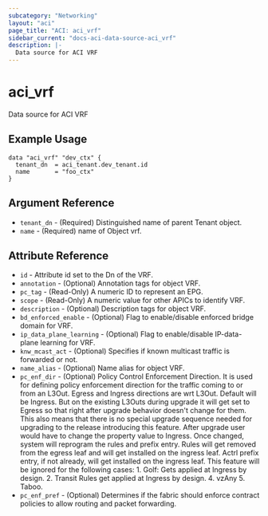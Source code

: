 ```yaml
---
subcategory: "Networking"
layout: "aci"
page_title: "ACI: aci_vrf"
sidebar_current: "docs-aci-data-source-aci_vrf"
description: |-
  Data source for ACI VRF
---
```


# aci_vrf

Data source for ACI VRF

## Example Usage

```hcl
data "aci_vrf" "dev_ctx" {
  tenant_dn  = aci_tenant.dev_tenant.id
  name       = "foo_ctx"
}
```

## Argument Reference

- `tenant_dn` - (Required) Distinguished name of parent Tenant object.
- `name` - (Required) name of Object vrf.

## Attribute Reference

- `id` - Attribute id set to the Dn of the VRF.
- `annotation` - (Optional) Annotation tags for object VRF.
- `pc_tag` - (Read-Only) A numeric ID to represent an EPG.
- `scope` - (Read-Only) A numeric value for other APICs to identify VRF.
- `description` - (Optional) Description tags for object VRF.
- `bd_enforced_enable` - (Optional) Flag to enable/disable enforced bridge domain for VRF.
- `ip_data_plane_learning` - (Optional) Flag to enable/disable IP-data-plane learning for VRF.
- `knw_mcast_act` - (Optional) Specifies if known multicast traffic is forwarded or not.
- `name_alias` - (Optional) Name alias for object VRF.
- `pc_enf_dir` - (Optional) Policy Control Enforcement Direction. It is used for defining policy enforcement direction for the traffic coming to or from an L3Out. Egress and Ingress directions are wrt L3Out. Default will be Ingress. But on the existing L3Outs during upgrade it will get set to Egress so that right after upgrade behavior doesn't change for them. This also means that there is no special upgrade sequence needed for upgrading to the release introducing this feature. After upgrade user would have to change the property value to Ingress. Once changed, system will reprogram the rules and prefix entry. Rules will get removed from the egress leaf and will get installed on the ingress leaf. Actrl prefix entry, if not already, will get installed on the ingress leaf. This feature will be ignored for the following cases: 1. Golf: Gets applied at Ingress by design. 2. Transit Rules get applied at Ingress by design. 4. vzAny 5. Taboo.
- `pc_enf_pref` - (Optional) Determines if the fabric should enforce contract policies to allow routing and packet forwarding.
